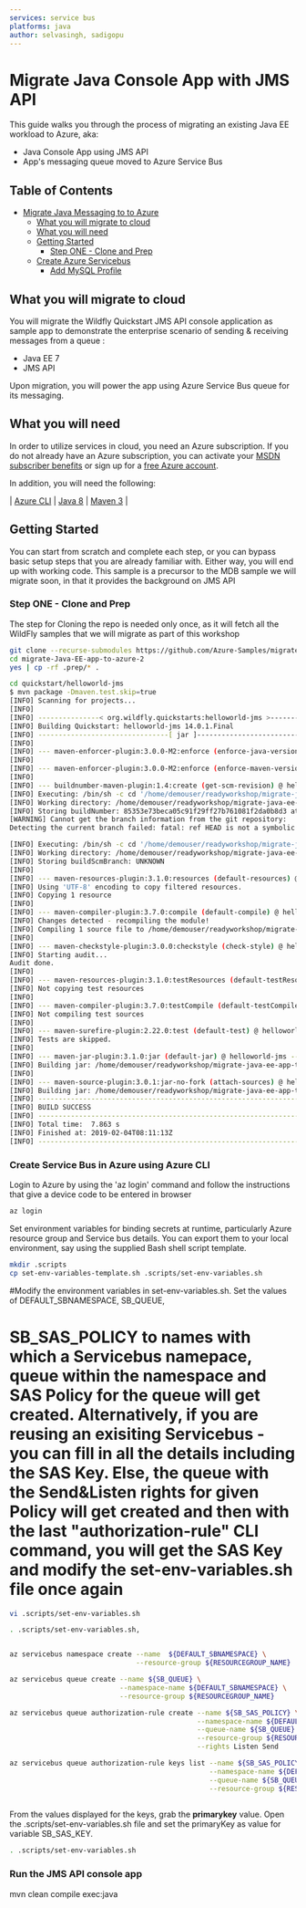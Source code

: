```yaml
---
services: service bus
platforms: java
author: selvasingh, sadigopu
---
```


# Migrate Java Console App with JMS API
This guide walks you through the process of migrating an 
existing Java EE workload to Azure, aka:
 
- Java Console App using JMS API 
- App's messaging queue moved to Azure Service Bus 

## Table of Contents
 * [Migrate Java Messaging to to Azure](#migrate-java-ee-app-to-azure)
      * [What you will migrate to cloud](#what-you-will-migrate-to-cloud)
      * [What you will need](#what-you-will-need)
      * [Getting Started](#getting-started)
         * [Step ONE - Clone and Prep](#step-one---clone-and-prep)
      * [Create Azure Servicebus](#)
        * [Add MySQL Profile](#add-mysql-profile)
## What you will migrate to cloud

You will migrate the Wildfly Quickstart JMS API console application as 
sample app to demonstrate the enterprise scenario of sending & receiving messages
from a queue :

- Java EE 7
- JMS API

Upon migration, you will power the app using 
Azure Service Bus queue for its messaging.

## What you will need

In order to utilize services in cloud, you need 
an Azure subscription. If you do not already have an Azure 
subscription, you can activate your 
[MSDN subscriber benefits](https://azure.microsoft.com/pricing/member-offers/msdn-benefits-details/) 
or sign up for a 
[free Azure account]((https://azure.microsoft.com/pricing/free-trial/)).

In addition, you will need the following:

| [Azure CLI](http://docs.microsoft.com/cli/azure/overview) 
| [Java 8](https://www.azul.com/downloads/azure-only/zulu/) 
| [Maven 3](http://maven.apache.org/) 
|
## Getting Started

You can start from scratch and complete each step, or 
you can bypass basic setup steps that you are already 
familiar with. Either way, you will end up with working code.
This sample is a precursor to the MDB sample we will migrate
soon, in that it provides the background on JMS API

### Step ONE - Clone and Prep

The step for Cloning the repo is needed only once, as it
will fetch all the WildFly samples that we will migrate
as part of this workshop

```bash
git clone --recurse-submodules https://github.com/Azure-Samples/migrate-java-ee-app-to-azure-2
cd migrate-Java-EE-app-to-azure-2
yes | cp -rf .prep/* .

cd quickstart/helloworld-jms
$ mvn package -Dmaven.test.skip=true
[INFO] Scanning for projects...
[INFO]
[INFO] ---------------< org.wildfly.quickstarts:helloworld-jms >---------------
[INFO] Building Quickstart: helloworld-jms 14.0.1.Final
[INFO] --------------------------------[ jar ]---------------------------------
[INFO]
[INFO] --- maven-enforcer-plugin:3.0.0-M2:enforce (enforce-java-version) @ helloworld-jms ---
[INFO]
[INFO] --- maven-enforcer-plugin:3.0.0-M2:enforce (enforce-maven-version) @ helloworld-jms ---
[INFO]
[INFO] --- buildnumber-maven-plugin:1.4:create (get-scm-revision) @ helloworld-jms ---
[INFO] Executing: /bin/sh -c cd '/home/demouser/readyworkshop/migrate-java-ee-app-to-azure-2/quickstart/helloworld-jms' && 'git' 'rev-parse' '--verify' 'HEAD'
[INFO] Working directory: /home/demouser/readyworkshop/migrate-java-ee-app-to-azure-2/quickstart/helloworld-jms
[INFO] Storing buildNumber: 85353e73beca05c91f29ff27b761081f2da0b8d3 at timestamp: 1549267868998
[WARNING] Cannot get the branch information from the git repository:
Detecting the current branch failed: fatal: ref HEAD is not a symbolic ref

[INFO] Executing: /bin/sh -c cd '/home/demouser/readyworkshop/migrate-java-ee-app-to-azure-2/quickstart/helloworld-jms' && 'git' 'rev-parse' '--verify' 'HEAD'
[INFO] Working directory: /home/demouser/readyworkshop/migrate-java-ee-app-to-azure-2/quickstart/helloworld-jms
[INFO] Storing buildScmBranch: UNKNOWN
[INFO]
[INFO] --- maven-resources-plugin:3.1.0:resources (default-resources) @ helloworld-jms ---
[INFO] Using 'UTF-8' encoding to copy filtered resources.
[INFO] Copying 1 resource
[INFO]
[INFO] --- maven-compiler-plugin:3.7.0:compile (default-compile) @ helloworld-jms ---
[INFO] Changes detected - recompiling the module!
[INFO] Compiling 1 source file to /home/demouser/readyworkshop/migrate-java-ee-app-to-azure-2/quickstart/helloworld-jms/target/classes
[INFO]
[INFO] --- maven-checkstyle-plugin:3.0.0:checkstyle (check-style) @ helloworld-jms ---
[INFO] Starting audit...
Audit done.
[INFO]
[INFO] --- maven-resources-plugin:3.1.0:testResources (default-testResources) @ helloworld-jms ---
[INFO] Not copying test resources
[INFO]
[INFO] --- maven-compiler-plugin:3.7.0:testCompile (default-testCompile) @ helloworld-jms ---
[INFO] Not compiling test sources
[INFO]
[INFO] --- maven-surefire-plugin:2.22.0:test (default-test) @ helloworld-jms ---
[INFO] Tests are skipped.
[INFO]
[INFO] --- maven-jar-plugin:3.1.0:jar (default-jar) @ helloworld-jms ---
[INFO] Building jar: /home/demouser/readyworkshop/migrate-java-ee-app-to-azure-2/quickstart/helloworld-jms/target/helloworld-jms.jar
[INFO]
[INFO] --- maven-source-plugin:3.0.1:jar-no-fork (attach-sources) @ helloworld-jms ---
[INFO] Building jar: /home/demouser/readyworkshop/migrate-java-ee-app-to-azure-2/quickstart/helloworld-jms/target/helloworld-jms-sources.jar
[INFO] ------------------------------------------------------------------------
[INFO] BUILD SUCCESS
[INFO] ------------------------------------------------------------------------
[INFO] Total time:  7.863 s
[INFO] Finished at: 2019-02-04T08:11:13Z
[INFO] ------------------------------------------------------------------------

```

### Create Service Bus in Azure using Azure CLI
Login to Azure by using the 'az login' command and follow the instructions that give a device code to be entered in browser

```bash
az login
```
Set environment variables for binding secrets at runtime, 
particularly Azure resource group and Service bus details. You can 
export them to your local environment, say using the supplied
Bash shell script template.

```bash
mkdir .scripts
cp set-env-variables-template.sh .scripts/set-env-variables.sh
```
#Modify the environment variables in set-env-variables.sh. Set the values of DEFAULT_SBNAMESPACE, SB_QUEUE,
# SB_SAS_POLICY  to names with which a Servicebus namepace, queue within the namespace and SAS Policy for the queue will get created. Alternatively, if you are reusing an exisiting Servicebus - you can fill in all the details including the SAS Key. Else, the queue with the Send&Listen rights for given Policy will get created and then with the last "authorization-rule" CLI command, you will get the SAS Key and modify the set-env-variables.sh file once again

```bash
vi .scripts/set-env-variables.sh

. .scripts/set-env-variables.sh, 


az servicebus namespace create --name  ${DEFAULT_SBNAMESPACE} \
                               --resource-group ${RESOURCEGROUP_NAME}

az servicebus queue create --name ${SB_QUEUE} \
                           --namespace-name ${DEFAULT_SBNAMESPACE} \
                           --resource-group ${RESOURCEGROUP_NAME}

az servicebus queue authorization-rule create --name ${SB_SAS_POLICY} \
                                              --namespace-name ${DEFAULT_SBNAMESPACE} \
                                              --queue-name ${SB_QUEUE} \
                                              --resource-group ${RESOURCEGROUP_NAME} \
                                              --rights Listen Send

az servicebus queue authorization-rule keys list --name ${SB_SAS_POLICY} \
                                                 --namespace-name ${DEFAULT_SBNAMESPACE} \
                                                 --queue-name ${SB_QUEUE} \
                                                 --resource-group ${RESOURCEGROUP_NAME}
                                                
```

From the values displayed for the keys, grab the <b>primarykey</b> value. Open the .scripts/set-env-variables.sh file and set the primaryKey as value for variable SB_SAS_KEY.

```bash
. .scripts/set-env-variables.sh
```

### Run the JMS API console app
mvn clean compile exec:java